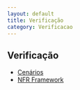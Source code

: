 ```yaml
---
layout: default
title: Verificação
category: Verificacao
---
```


## Verificação
- [Cenários](verif_cenarios.html)
- [NFR Framework](verif_nfr.html)